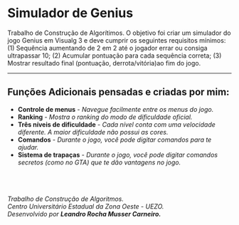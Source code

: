<h1>Simulador de Genius</h1>

Trabalho de Construção de Algorítimos. O objetivo foi criar um simulador do jogo Genius em Visualg 3 e deve cumprir os seguintes requisitos mínimos: (1) Sequência aumentando de 2 em 2 até o jogador errar ou consiga ultrapassar 10; (2) Acumular pontuação para cada sequência correta; (3) Mostrar resultado final (pontuação, derrota/vitória)ao fim do jogo.

<hr>
<h2>Funções Adicionais pensadas e criadas por mim:</h2>
<ul>
	<li>
		<b>Controle de menus</b> - <i>Navegue facilmente entre os menus do jogo.</i>
	</li>
	<li>
		<b>Ranking</b> - <i>Mostra o ranking do modo de dificuldade oficial.</i>
	</li>
	<li>
		<b>Três níveis de dificuldade</b> - <i>Cada nível conta com uma velocidade diferente. A maior dificuldade não possui as cores.</i>
	</li>
	<li>
		<b>Comandos</b> - <i>Durante o jogo, você pode digitar comandos para te ajudar.</i>
	</li>
	<li>
		<b>Sistema de trapaças</b> - <i>Durante o jogo, você pode digitar comandos secretos (como no GTA) que te dão vantagens no jogo.</i>
	</li>
</ul>
<br><br><br>
<i>Trabalho de Construção de Algoritmos.</i><br>
<i>Centro Universitário Estadual da Zona Oeste - UEZO.</i><br>
<i>Desenvolvido por <b>Leandro Rocha Musser Carneiro<b>.</i>
